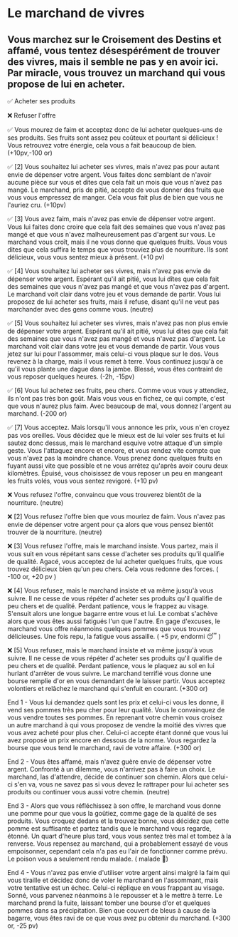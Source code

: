 # Le marchand de vivres

## Vous marchez sur le Croisement des Destins et affamé, vous tentez désespérément de trouver des vivres, mais il semble ne pas y en avoir ici. Par miracle, vous trouvez un marchand qui vous propose de lui en acheter.

✅ Acheter ses produits

❌ Refuser l'offre

✅
Vous mourez de faim et acceptez donc de lui acheter quelques-uns de ses produits. Ses fruits sont assez peu coûteux et pourtant si délicieux ! Vous retrouvez votre énergie, cela vous a fait beaucoup de bien.
(+10pv,-100 or)

✅ [2]
Vous souhaitez lui acheter ses vivres, mais n'avez pas pour autant envie de dépenser votre argent. Vous faites donc semblant de n'avoir aucune pièce sur vous et dites que cela fait un mois que vous n'avez pas mangé. Le marchand, pris de pitié, accepte de vous donner des fruits que vous vous empressez de manger. Cela vous fait plus de bien que vous ne l'auriez cru.
(+10pv)

✅ [3]
Vous avez faim, mais n'avez pas envie de dépenser votre argent. Vous lui faites donc croire que cela fait des semaines que vous n'avez pas mangé et que vous n'avez malheureusement pas d'argent sur vous. Le marchand vous croît, mais il ne vous donne que quelques fruits. Vous vous dites que cela suffira le temps que vous trouviez plus de nourriture. Ils sont délicieux, vous vous sentez mieux à présent.
(+10 pv)

✅ [4]
Vous souhaitez lui acheter ses vivres, mais n'avez pas envie de dépenser votre argent. Espérant qu'il ait pitié, vous lui dîtes que cela fait des semaines que vous n'avez pas mangé et que vous n'avez pas d'argent. Le marchand voit clair dans votre jeu et vous demande de partir. Vous lui proposez de lui acheter ses fruits, mais il refuse, disant qu'il ne veut pas marchander avec des gens comme vous.
(neutre)

✅ [5]
Vous souhaitez lui acheter ses vivres, mais n'avez pas non plus envie de dépenser votre argent. Espérant qu'il ait pitié, vous lui dites que cela fait des semaines que vous n'avez pas mangé et vous n'avez pas d'argent. Le marchand voit clair dans votre jeu et vous demande de partir. Vous vous jetez sur lui pour l'assommer, mais celui-ci vous plaque sur le dos. Vous revenez à la charge, mais il vous remet à terre. Vous continuez jusqu'à ce qu'il vous plante une dague dans la jambe. Blessé, vous êtes contraint de vous reposer quelques heures.
(-2h, -15pv)

✅ [6]
Vous lui achetez ses fruits, peu chers. Comme vous vous y attendiez, ils n'ont pas très bon goût. Mais vous vous en fichez, ce qui compte, c'est que vous n'aurez plus faim. Avec beaucoup de mal, vous donnez l'argent au marchand.
(-200 or)

✅ [7]
Vous acceptez. Mais lorsqu'il vous annonce les prix, vous n'en croyez pas vos oreilles. Vous décidez que le mieux est de lui voler ses fruits et lui sautez donc dessus, mais le marchand esquive votre attaque d'un simple geste. Vous l'attaquez encore et encore, et vous rendez vite compte que vous n'avez pas la moindre chance. Vous prenez donc quelques fruits en fuyant aussi vite que possible et ne vous arrêtez qu'après avoir couru deux kilomètres. Épuisé, vous choisissez de vous reposer un peu en mangeant les fruits volés, vous vous sentez revigoré.
(+10 pv)

❌
Vous refusez l'offre, convaincu que vous trouverez bientôt de la nourriture. 
(neutre)

❌ [2]
Vous refusez l'offre bien que vous mouriez de faim. Vous n'avez pas envie de dépenser votre argent pour ça alors que vous pensez bientôt trouver de la nourriture. (neutre)

❌ [3]
Vous refusez l'offre, mais le marchand insiste. Vous partez, mais il vous suit en vous répétant sans cesse d'acheter ses produits qu'il qualifie de qualité. Agacé, vous acceptez de lui acheter quelques fruits, que vous trouvez délicieux bien qu'un peu chers. Cela vous redonne des forces.
( -100 or, +20 pv )

❌ [4]
Vous refusez, mais le marchand insiste et va même jusqu'à vous suivre. Il ne cesse de vous répéter d'acheter ses produits qu'il qualifie de peu chers et de qualité. Perdant patience, vous le frappez au visage. S'ensuit alors une longue bagarre entre vous et lui. Le combat s'achève alors que vous êtes aussi fatigués l'un que l'autre. En gage d'excuses, le marchand vous offre néanmoins quelques pommes que vous trouvez délicieuses. Une fois repu, la fatigue vous assaille.
( +5 pv, endormi 😴 )

❌ [5]
Vous refusez, mais le marchand insiste et va même jusqu'à vous suivre. Il ne cesse de vous répéter d'acheter ses produits qu'il qualifie de peu chers et de qualité. Perdant patience, vous le plaquez au sol en lui hurlant d'arrêter de vous suivre. Le marchand terrifié vous donne une bourse remplie d'or en vous demandant de le laisser partir. Vous acceptez volontiers et relâchez le marchand qui s'enfuit en courant.
(+300 or)

End 1 -
Vous lui demandez quels sont les prix et celui-ci vous les donne, il vend ses pommes très peu cher pour leur qualité. Vous le convainquez de vous vendre toutes ses pommes. En reprenant votre chemin vous croisez un autre marchand à qui vous proposez de vendre la moitié des vivres que vous avez acheté pour plus cher. Celui-ci accepte étant donné que vous lui avez proposé un prix encore en dessous de la norme. Vous regardez la bourse que vous tend le marchand, ravi de votre affaire.
(+300 or)

End 2 - 
Vous êtes affamé, mais n'avez guère envie de dépenser votre argent. Confronté à un dilemme, vous n'arrivez pas à faire un choix. Le marchand, las d'attendre, décide de continuer son chemin. Alors que celui-ci s'en va, vous ne savez pas si vous devez le rattraper pour lui acheter ses produits ou continuer vous aussi votre chemin.
(neutre)

End 3 -
Alors que vous réfléchissez à son offre, le marchand vous donne une pomme pour que vous la goûtiez, comme gage de la qualité de ses produits. Vous croquez dedans et la trouvez bonne, vous décidez que cette pomme est suffisante et partez tandis que le marchand vous regarde, étonné. Un quart d'heure plus tard, vous vous sentez très mal et tombez à la renverse. Vous repensez au marchand, qui a probablement essayé de vous empoisonner, cependant cela n'a pas eu l'air de fonctionner comme prévu. Le poison vous a seulement rendu malade.
( malade 🤢)

End 4 -
Vous n'avez pas envie d'utiliser votre argent ainsi malgré la faim qui vous tiraille et décidez donc de voler le marchand en l'assommant, mais votre tentative est un échec. Celui-ci réplique en vous frappant au visage. Sonné, vous parvenez néanmoins à le repousser et à le mettre à terre. Le marchand prend la fuite, laissant tomber une bourse d'or et quelques pommes dans sa précipitation. Bien que couvert de bleus à cause de la bagarre, vous êtes ravi de ce que vous avez pu obtenir du marchand.
(+300 or, -25 pv)
